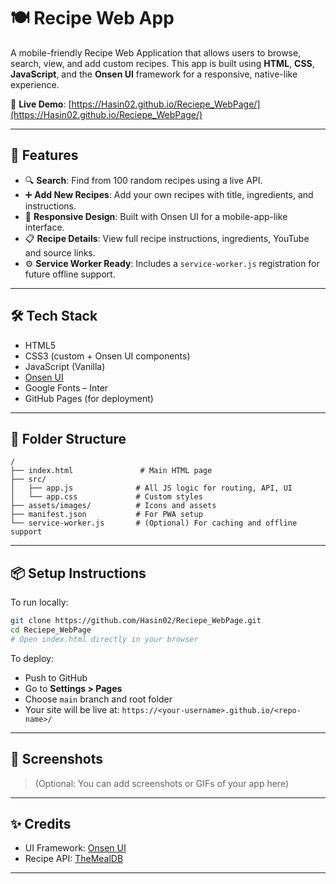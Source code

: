 
# 🍽️ Recipe Web App

A mobile-friendly Recipe Web Application that allows users to browse, search, view, and add custom recipes. This app is built using **HTML**, **CSS**, **JavaScript**, and the **Onsen UI** framework for a responsive, native-like experience.

🔗 **Live Demo**: [https://Hasin02.github.io/Reciepe_WebPage/](https://Hasin02.github.io/Reciepe_WebPage/)

---

## 🚀 Features

- 🔍 **Search**: Find from 100 random recipes using a live API.
- ➕ **Add New Recipes**: Add your own recipes with title, ingredients, and instructions.
- 📱 **Responsive Design**: Built with Onsen UI for a mobile-app-like interface.
- 📋 **Recipe Details**: View full recipe instructions, ingredients, YouTube and source links.
- ⚙️ **Service Worker Ready**: Includes a `service-worker.js` registration for future offline support.

---

## 🛠️ Tech Stack

- HTML5
- CSS3 (custom + Onsen UI components)
- JavaScript (Vanilla)
- [Onsen UI](https://onsen.io/)
- Google Fonts – Inter
- GitHub Pages (for deployment)

---

## 📁 Folder Structure

```
/
├── index.html               # Main HTML page
├── src/
│   ├── app.js              # All JS logic for routing, API, UI
│   └── app.css             # Custom styles
├── assets/images/          # Icons and assets
├── manifest.json           # For PWA setup
└── service-worker.js       # (Optional) For caching and offline support
```

---

## 📦 Setup Instructions

To run locally:

```bash
git clone https://github.com/Hasin02/Reciepe_WebPage.git
cd Reciepe_WebPage
# Open index.html directly in your browser
```

To deploy:
- Push to GitHub
- Go to **Settings > Pages**
- Choose `main` branch and root folder
- Your site will be live at: `https://<your-username>.github.io/<repo-name>/`

---

## 📸 Screenshots

> (Optional: You can add screenshots or GIFs of your app here)

---

## ✨ Credits

- UI Framework: [Onsen UI](https://onsen.io/)
- Recipe API: [TheMealDB](https://www.themealdb.com/api.php)

---


